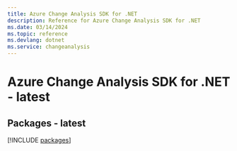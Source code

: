 ```yaml
---
title: Azure Change Analysis SDK for .NET
description: Reference for Azure Change Analysis SDK for .NET
ms.date: 03/14/2024
ms.topic: reference
ms.devlang: dotnet
ms.service: changeanalysis
---
```

# Azure Change Analysis SDK for .NET - latest
## Packages - latest
[!INCLUDE [packages](change-analysis-index.md)]